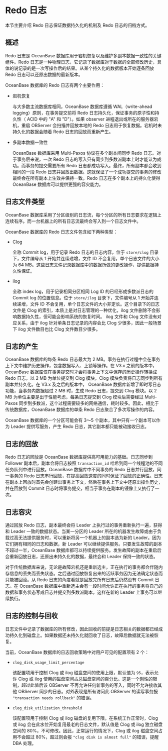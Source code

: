 Redo 日志 
============================

本节主要介绍 Redo 日志保证数据持久化的机制及 Redo 日志的归档方式。

概述 
-----------------------

Redo 日志是 OceanBase 数据库用于宕机恢复以及维护多副本数据一致性的关键组件。Redo 日志是一种物理日志，它记录了数据库对于数据的全部修改历史，具体的说记录的是一次写操作后的结果。从某个持久化的数据版本开始逐条回放 Redo 日志可以还原出数据的最新版本。

OceanBase 数据库的 Redo 日志有两个主要作用：

* 宕机恢复

  与大多数主流数据库相同，OceanBase 数据库遵循 WAL（write-ahead logging）原则，在事务提交前将 Redo 日志持久化，保证事务的原子性和持久性（ ACID 中的 "A" 和 "D"）。如果 observer 进程退出或所在的服务器宕机，重启 OBServer 会扫描并回放本地的 Redo 日志用于恢复数据。宕机时未持久化的数据会随着 Redo 日志的回放而重新产生。
  

* 多副本数据一致性

  OceanBase 数据库采用 Multi-Paxos 协议在多个副本间同步 Redo 日志。对于事务层来说，一次 Redo 日志的写入只有同步到多数派副本上时才能认为成功。而事务的提交需要所有 Redo 日志都成功写入。最终，所有副本都会收到相同的一段 Redo 日志并回放出数据。这就保证了一个成功提交的事务的修改最终会在所有副本上生效并保持一致。Redo 日志在多个副本上的持久化使得 OceanBase 数据库可以提供更强的容灾能力。
  




日志文件类型 
---------------------------

OceanBase 数据库采用了分区级别的日志流，每个分区的所有日志要求在逻辑上连续有序。而一台机器上的所有日志流最终会写入到一个日志文件中。

OceanBase 数据库的 Redo 日志文件包含如下两种类型：

* Clog

  全称 Commit log，用于记录 Redo 日志的日志内容，位于 `store/clog` 目录下，文件编号从 1 开始并连续递增，文件 ID 不会复用，单个日志文件的大小为 64 MB。这些日志文件记录数据库中的数据所做的更改操作，提供数据持久性保证。
  

* ilog

  全称 index log，用于记录相同分区相同 Log ID 的已经形成多数派日志的 Commit log 的位置信息。位于 `store/ilog` 目录下，文件编号从 1 开始并连续递增，文件 ID 不会复用，单个日志文件的大小非定长。这个目录下的日志文件是 Clog 的索引，本质上是对日志管理的一种优化，ilog 文件删除不会影响数据持久性，但可能会影响系统的恢复时间。 ilog 文件和 Clog 文件没有对应关系，由于 ilog 针对单条日志记录的内容会比 Clog 少很多，因此一般场景下 ilog 文件数目也比 Clog 文件数目少很多。
  




日志的产生 
--------------------------

OceanBase 数据库的每条 Redo 日志最大为 2 MB。事务在执行过程中会在事务上下文中维护历史操作，包含数据写入、上锁等操作。在 V3.x 之前的版本中，OceanBase 数据库仅在事务提交时才会将事务上下文中保存的历史操作转换成 Redo 日志，以 2 MB 为单位提交到 Clog 模块，Clog 模块负责将日志同步到所有副本并持久化。在 V3.x 及之后的版本中， OceanBase 数据库新增了即时写日志功能，当事务内数据超过 2 MB 时，生成 Redo 日志，提交到 Clog 模块。以 2 MB 为单位主要是出于性能考虑，每条日志提交到 Clog 模块后需要经过 Multi-Paxos 同步到多数派，这个过程需要较多的网络通信，耗时较多。因此，相比于传统数据库，OceanBase 数据库的单条 Redo 日志聚合了多次写操作的内容。

OceanBase 数据库的一个分区可能会有 3～5 个副本，其中只有一个副本可以作为 Leader 提供写服务，产生 Redo 日志，其它副本都只能被动接收日志。

日志的回放 
--------------------------

Redo 日志的回放是 OceanBase 数据库提供高可用能力的基础。日志同步到 Follower 副本后，副本会将日志按照 `transaction_id` 哈希到同一个线程池的不同任务队列中进行回放。OceanBase 数据库中不同事务的 Redo 日志并行回放，同一事务的 Redo 日志串行回放，在提高回放速度的同时保证了回放的正确性。日志在副本上回放时首先会创建出事务上下文，然后在事务上下文中还原出操作历史，并在回放到 Commit 日志时将事务提交，相当于事务在副本的镜像上又执行了一次。

日志容灾 
-------------------------

通过回放 Redo 日志，副本最终会将 Leader 上执行过的事务重新执行一遍，获得和 Leader 一致的数据状态。当某一分区的 Leader 所在的机器发生故障或由于负载过高无法提供服务时，可以重新将另一个机器上的副本选为新的 Leader。因为它们拥有相同的日志和数据，新 Leader 可以继续提供服务。只要发生故障的副本不超过一半，OceanBase 数据库都可以持续提供服务。发生故障的副本在重启后会重新回放日志，还原出未持久化的数据，最终会和 Leader 保持一致的状态。

对于传统数据库来说，无论是故障宕机还是重新选主，正在执行的事务都会伴随内存信息的丢失而丢失状态。之后通过回放恢复出来的活跃事务因为无法确定状态而只能被回滚。从 Redo 日志的角度看就是回放完所有日志后仍然没有 Commit 日志。在 OceanBase 数据库中重新选主会有一段时间允许正在执行的事务将自己的数据和事务状态写成日志并提交到多数派副本，这样在新的 Leader 上事务可以继续执行。

日志的控制与回收 
-----------------------------

日志文件中记录了数据库的所有修改，因此回收的前提是日志相关的数据都已经成功持久化到磁盘上。如果数据还未持久化就回收了日志，故障后数据就无法被恢复。

当前，OceanBase 数据库的日志回收策略中对用户可见的配置项有 2 个：

* `clog_disk_usage_limit_percentage`

  该配置项用于控制 Clog 或 ilog 磁盘空间的使用上限，默认值为 `95`，表示允许 Clog 或 ilog 使用的磁盘空间占总磁盘空间的百分比。这是一个刚性的限制，超过此值后该 OBServer 不再允许任何新事务的写入，同时不允许接收其他 OBServer 同步的日志。对外表现是所有访问此 OBServer 的读写事务报 `"transaction needs rollback"` 的错误。
  

* `clog_disk_utilization_threshold`

  该配置项用于控制 Clog 或 ilog 磁盘的复用下限。在系统工作正常时，Clog 或 ilog 会在此水位开始复用最老的日志文件，默认值是 Clog 或 ilog 独立磁盘空间的 80%，不可修改。因此，正常运行的情况下，Clog 或 ilog 磁盘空间占用不会超过 80%，超过则会报 `"clog disk is almost full"` 的错误，提醒 DBA 处理。
  



